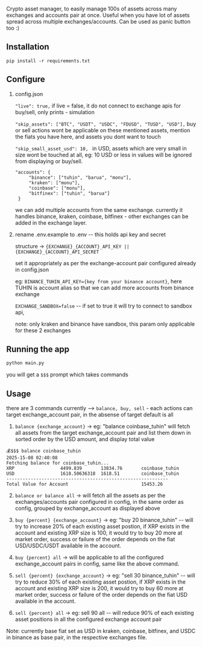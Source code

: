 Crypto asset manager, to easily manage 100s of assets across many exchanges and accounts pair at once. Useful when you have lot of assets spread across multiple exchanges/accounts.
Can be used as panic button too :)

## Installation 
```
pip install -r requirements.txt
```

## Configure
1. config.json

   ```"live": true,``` if live = false, it do not connect to exchange apis for buy/sell, only prints - simulation


   ```"skip_assets": ["BTC", "USDT", "USDC", "FDUSD", "TUSD", "USD"],``` buy or sell actions wont be applicable on these mentioned assets, mention the fiats you have here, and assets you dont want to touch


   ```"skip_small_asset_usd": 10, ``` in USD, assets which are very small in size wont be touched at all, eg: 10 USD or less in values will be ignored from displaying or buy/sell.


   ```
   "accounts": {
        "binance": ["tuhin", "barua", "monu"],
        "kraken": ["monu"],
        "coinbase": ["monu"],
        "bitfinex": ["tuhin", "barua"]
    }
   ```
   we can add multiple accounts from the same exchange.
   currently it handles binance, kraken, coinbase, bitfinex - other exchanges can be added in the exchange layer.


2. rename .env.example to .env  -- this holds api key and secret

   structure -> ```{EXCHANGE}_{ACCOUNT}_API_KEY || {EXCHANGE}_{ACCOUNT}_API_SECRET``` 

   set it appropriately as per the exchange-account pair configured already in config.json

   eg: ```BINANCE_TUHIN_API_KEY={key from your binance account}```, here TUHIN is account alias so that we can add more accounts from binance exchange

   ```EXCHANGE_SANDBOX=false``` -- if set to true it will try to connect to sandbox api, 

   note: only kraken and binance have sandbox, this param only applicable for these 2 exchanges

## Running the app
```bash
python main.py
```

you will get a ```$$$``` prompt which takes commands

## Usage
there are 3 commands currently --> ```balance, buy, sell``` - each actions can target exchange_account pair, in the absense of target default is all

1. ```balance {exchange_account}``` -> eg: "balance coinbase_tuhin" will fetch all assets from the target exchange_account pair and list them down in sorted order by the USD amount, and display total value

```
💰$$$ balance coinbase_tuhin
2025-15-08 02:40:08
Fetching balance for coinbase_tuhin...
XRP                 4499.839       13834.76       coinbase_tuhin
USD                 1618.50636318  1618.51        coinbase_tuhin
------------------------------------------------------------
Total Value for Account                           15453.26 
```
2. ```balance or balance all``` -> will fetch all the assets as per the exchanges/accounts pair configured in config, in the same order as config, grouped by exchange_account as displayed above
   
3. ```buy {percent} {exchange_account}``` -> eg: "buy 20 binance_tuhin" -- will try to increase 20% of each existing asset postion, if XRP exists in the account and existing XRP size is 100, it would try to buy 20 more at market order, success or failure of the order depends on the fiat USD/USDC/USDT available in the account.
4. ```buy {percent} all``` -> will be applicable to all the configured exchange_account pairs in config, same like the above command.
5. ```sell {percent} {exchange_account}``` -> eg: "sell 30 binance_tuhin" -- will try to reduce 30% of each existing asset postion, if XRP exists in the account and existing XRP size is 200, it would try to buy 60 more at market order, success or failure of the order depends on the fiat USD available in the account.
6. ```sell {percent} all``` -> eg: sell 90 all -- will reduce 90% of each existing asset positions in all the configured exchange account pair

Note: currently base fiat set as USD in kraken, coinbase, bitfinex, and USDC in binance as base pair, in the respective exchanges file.


